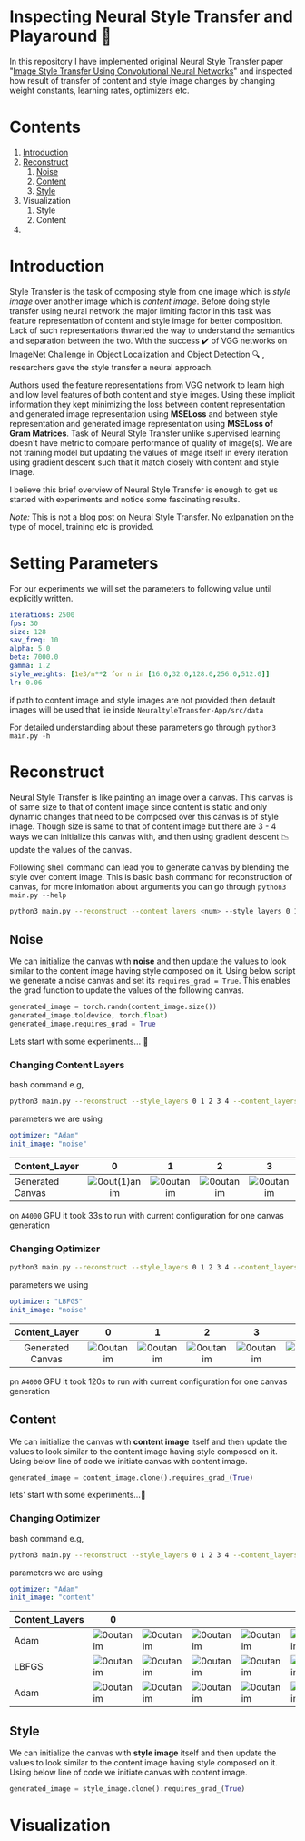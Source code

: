 # Inspecting Neural Style Transfer and Playaround :carousel_horse:

In this repository I have implemented original Neural Style Transfer paper "[Image Style Transfer Using Convolutional Neural Networks](https://www.cv-foundation.org/openaccess/content_cvpr_2016/papers/Gatys_Image_Style_Transfer_CVPR_2016_paper.pdf)" and inspected how result of transfer of content and style image changes by changing weight constants, learning rates, optimizers etc.

# Contents

1. [Introduction](#Introduction)
2. [Reconstruct](#Reconstruct)
   1. [Noise](##Noise)
   2. [Content](##Content)
   3. [Style](##Style)
3. Visualization
   1. Style
   2. Content
4. 

# Introduction

Style Transfer is the task of composing style from one image which is *style image* over another image which is *content image*. Before doing style transfer using neural network the major limiting factor in this task was feature representation of content and style image for better composition. Lack of such representations thwarted the way to understand the semantics and separation between the two. With the success :heavy_check_mark: of VGG networks on ImageNet Challenge in Object Localization and Object Detection :mag: , researchers gave the style transfer a neural approach.



Authors used the feature representations from VGG network to learn high and low level features of both content and style images. Using these implicit information they kept minimizing the loss between content representation and generated image representation using **MSELoss** and between style representation and generated image representation using  **MSELoss of Gram Matrices**. Task of Neural Style Transfer unlike supervised learning doesn't have metric to compare performance of quality of image(s). We are not training model but updating the values of image itself in every iteration using gradient descent such that it match closely with content and style image.



I believe this brief overview of Neural Style Transfer is enough to get us started with experiments and notice some fascinating results.

*Note:* This is not a blog post on Neural Style Transfer. No exlpanation on the type of model, training etc is provided.

# Setting Parameters

For our experiments we will set the parameters to following value until explicitly written.

```yaml
iterations: 2500
fps: 30
size: 128
sav_freq: 10
alpha: 5.0
beta: 7000.0
gamma: 1.2
style_weights: [1e3/n**2 for n in [16.0,32.0,128.0,256.0,512.0]]
lr: 0.06
```

if path to content image and style images are not provided then default images will be used that lie inside `NeuraltyleTransfer-App/src/data`

For detailed understanding about these parameters go through `python3 main.py -h`

# Reconstruct

Neural Style Transfer is like painting an image over a canvas. This canvas is of same size to that of content image since content is static and only dynamic changes that need to be composed over this canvas is of style image. Though size is same to that of content image but there are 3 - 4 ways we can initialize this canvas with, and then using gradient descent :chart_with_downwards_trend: update the values of the canvas.

Following shell command can lead you to generate canvas by blending the style over content image. This is basic bash command for reconstruction of canvas, for more infomation about arguments you can go through `python3 main.py --help`

```bash
python3 main.py --reconstruct --content_layers <num> --style_layers 0 1 2 3 4
```

## Noise

We can initialize the canvas with **noise** and then update the values to look similar to the content image having style composed on it. Using below script we generate a noise canvas and set its `requires_grad = True`. This enables the grad function to update the values of the following canvas. 

```python
generated_image = torch.randn(content_image.size())
generated_image.to(device, torch.float)
generated_image.requires_grad = True
```

Lets start with some experiments... :microscope:

### Changing Content Layers

bash command e.g,

```bash
python3 main.py --reconstruct --style_layers 0 1 2 3 4 --content_layers 1 --optimizer "Adam"
```

parameters we are using

```yaml
optimizer: "Adam" 
init_image: "noise"
```

| Content_Layer    |                              0                               |                              1                               |                              2                               |                              3                               |                              4                               |
| ---------------- | :----------------------------------------------------------: | :----------------------------------------------------------: | :----------------------------------------------------------: | :----------------------------------------------------------: | :----------------------------------------------------------: |
| Generated Canvas | ![0out(1)anim](https://user-images.githubusercontent.com/41532536/226229173-eab555a5-cabd-4fb2-9cac-252ed482e88c.gif) | ![0outanim](https://user-images.githubusercontent.com/41532536/226230389-dfb97a0f-4b3f-4ca3-9068-f8af45f98be0.gif) | ![0outanim](https://user-images.githubusercontent.com/41532536/226230917-e317265a-6a3b-47a3-9c2a-283b2ca36b12.gif) | ![0outanim](https://user-images.githubusercontent.com/41532536/226231131-f910b4ca-57fd-4c2c-a571-2d603752e8e3.gif) | ![0outanim](https://user-images.githubusercontent.com/41532536/226233226-e4eb9446-0af0-43d2-804f-60f56bb10f1c.gif) |

on `A4000` GPU it took 33s to run with current configuration for one canvas generation

### Changing Optimizer

```bash
python3 main.py --reconstruct --style_layers 0 1 2 3 4 --content_layers 0 --iterations 2000
```

parameters we using

```yaml
optimizer: "LBFGS"
init_image: "noise"
```

|  Content_Layer   |                              0                               |                              1                               |                              2                               |                              3                               |                              4                               |
| :--------------: | :----------------------------------------------------------: | :----------------------------------------------------------: | :----------------------------------------------------------: | :----------------------------------------------------------: | :----------------------------------------------------------: |
| Generated Canvas | ![0outanim](https://user-images.githubusercontent.com/41532536/226241745-a17e30a3-49f1-429f-8a48-b34f7cb4be62.gif) | ![0outanim](https://user-images.githubusercontent.com/41532536/226241394-a003ccc4-40d3-40c6-9a43-6b88582929cc.gif) | ![0outanim](https://user-images.githubusercontent.com/41532536/226240585-7320d8b9-f536-4c0e-83e3-8ad0030cd299.gif) | ![0outanim](https://user-images.githubusercontent.com/41532536/226237980-83c8d273-739a-4361-84c8-5d786d12691c.gif) | ![0outanim](https://user-images.githubusercontent.com/41532536/226237203-f7984ea4-646e-48ad-b42f-6e6eaef8b609.gif) |

pn `A4000` GPU it took 120s to run with current configuration for one canvas generation

## Content


We can initialize the canvas with **content image** itself and then update the values to look similar to the content image having style composed on it. Using below line of code we initiate canvas with content image.

```python
generated_image = content_image.clone().requires_grad_(True)
```

lets' start with some experiments...:microscope:

### Changing Optimizer

bash command e.g,

```bash
python3 main.py --reconstruct --style_layers 0 1 2 3 4 --content_layers 1 --optimizer "Adam"
```

parameters we are using

```yaml
optimizer: "Adam" 
init_image: "content"
```

| Content_Layers | 0    |      |      |      |      |
| -------------- | ---- | ---- | ---- | ---- | ---- |
| Adam           |   ![0outanim](https://user-images.githubusercontent.com/41532536/226280510-eb297ac3-8e43-44c2-9e00-305c24ac9d8b.gif)   |   ![0outanim](https://user-images.githubusercontent.com/41532536/226281106-fd98c3c2-9768-4ec1-95be-0943598eeba2.gif)   |   ![0outanim](https://user-images.githubusercontent.com/41532536/226281629-69d7d893-b822-4283-933a-c42ec1782088.gif)   |   ![0outanim](https://user-images.githubusercontent.com/41532536/226282069-1b45fb12-fc58-4b9b-8cbe-5065beebc7f2.gif)   |   ![0outanim](https://user-images.githubusercontent.com/41532536/226282647-625c87c4-7aca-45a5-badc-256bbc4b85ab.gif)   |
| LBFGS          |   ![0outanim](https://user-images.githubusercontent.com/41532536/226283096-7428c3f7-f4e5-4089-adfb-4c1ef5251aac.gif)   |   ![0outanim](https://user-images.githubusercontent.com/41532536/226283411-a19e6bd3-3b0b-4caf-af3c-63ae78e15036.gif)   |   ![0outanim](https://user-images.githubusercontent.com/41532536/226284077-70246242-e650-4fa7-99c1-8ac37ab3e58c.gif)   |   ![0outanim](https://user-images.githubusercontent.com/41532536/226284517-b9611e75-ce19-4229-b315-8a1db9be3f0d.gif)   |  ![0outanim](https://user-images.githubusercontent.com/41532536/226285297-642c40af-a15b-4a64-aa35-1ad613499ec1.gif)    |
| Adam          |  ![0outanim](https://user-images.githubusercontent.com/41532536/226285822-c21edaf0-2e80-448e-acf9-2bd283e3eb58.gif)    |  ![0outanim](https://user-images.githubusercontent.com/41532536/226286320-4af4a5f0-dad8-4646-b64f-14dbe7cb682a.gif)    |  ![0outanim](https://user-images.githubusercontent.com/41532536/226286564-c357f8dd-2008-4ad2-8543-8567ed703a7f.gif)    |   ![0outanim](https://user-images.githubusercontent.com/41532536/226286843-48fce497-77c0-4afe-bb29-af954a97dd9f.gif)   |   ![0outanim](https://user-images.githubusercontent.com/41532536/226287009-4782cadc-39c0-40db-8068-e50b67ce7b77.gif)   |


## Style

We can initialize the canvas with **style image** itself and then update the values to look similar to the content image having style composed on it. Using below line of code we initiate canvas with content image.

```python
generated_image = style_image.clone().requires_grad_(True)
```



# Visualization



